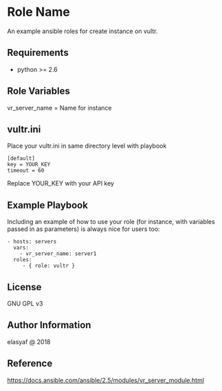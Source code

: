 Role Name
=========

An example ansible roles for create instance on vultr.

Requirements
------------

- python >= 2.6

Role Variables
--------------

vr_server_name = Name for instance

vultr.ini
--------------

Place your vultr.ini in same directory level with playbook

```
[default]
key = YOUR_KEY
timeout = 60
```

Replace YOUR_KEY with your API key


Example Playbook
----------------

Including an example of how to use your role (for instance, with variables passed in as parameters) is always nice for users too:

    - hosts: servers
      vars:
        - vr_server_name: server1
      roles:
         - { role: vultr }

License
-------

GNU GPL v3


Author Information
------------------

elasyaf @ 2018



Reference
------------------

https://docs.ansible.com/ansible/2.5/modules/vr_server_module.html
